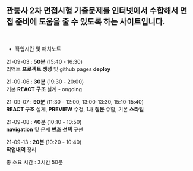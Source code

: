 ## 관통사 2차 면접시험 기출문제를 인터넷에서 수합해서 면접 준비에 도움을 줄 수 있도록 하는 사이트입니다.

<br>

- 작업시간 및 패치노트

21-09-03 : **50분** (15:40 - 16:30)
<br>
리액트 **프로젝트 생성** 및 github pages **deploy**
<br>

21-09-06 : **30분** (19:30 - 20:00)
<br>
기본 **REACT 구조** 설계 - ongoing
<br>

21-09-07 : **90분** (11:30 - 12:00, 13:00-13:30, 15:10-15:40)
<br>
**REACT 구조** 설계, **PREVIEW** 수정, 1차 **질문** 수합, 기본 **스타일**
<br>

21-09-08 : **40분** (10:10 - 10:50)
<br>
**navigation** 및 문제 **번호 선택** 구현
<br>

21-09-13 : **20분** (10:20 - 10:40)
<br>
**작업내역** 정리
<br>

총 소요 시간 : 3시간 50분